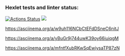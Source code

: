 ### Hexlet tests and linter status:
[![Actions Status](https://github.com/Wanessc/java-project-61/actions/workflows/hexlet-check.yml/badge.svg)](https://github.com/Wanessc/java-project-61/actions)
<a href="https://codeclimate.com/github/Wanessc/java-project-61/maintainability"><img 
src="https://api.codeclimate.com/v1/badges/f53b2b8ee9f4a6bd1f3f/maintainability" /></a>

https://asciinema.org/a/w9uh116NCbCtEFdDSneC6nitJ

https://asciinema.org/a/yBuGr9j744uwK39oy66iuiqgM

https://asciinema.org/a/mfntfXubRKwSqEwiysaTP87zN

